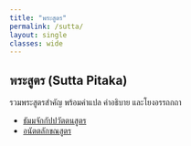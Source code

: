```yaml
---
title: "พระสูตร"
permalink: /sutta/
layout: single
classes: wide
---
```


## พระสูตร (Sutta Pitaka)

รวมพระสูตรสำคัญ พร้อมคำแปล คำอธิบาย และโยงอรรถกถา

- [ธัมมจักกัปปวัตตนสูตร](/sutta/dhammacakkappavattana/)
- [อนัตตลักขณสูตร](/sutta/anattalakkhana/)

